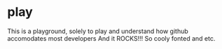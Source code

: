 # play
This is a playground, solely to play and understand how github accomodates most developers
And it ROCKS!!!   So cooly fonted and etc.


